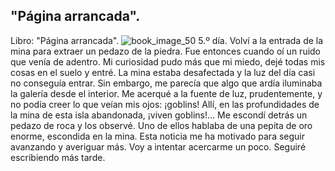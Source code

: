## "Página arrancada".
Libro: "Página arrancada".
![book_image_50](https://media.discordapp.net/attachments/1105643336989159555/1105648152037560430/50.jpg)
5.º día.
Volví a la entrada de la mina para extraer un pedazo de la piedra. Fue entonces cuando oí un ruido que venía de adentro. Mi curiosidad pudo más que mi miedo, dejé todas mis cosas en el suelo y entré. La mina estaba desafectada y la luz del día casi no conseguía entrar. Sin embargo, me parecía que algo que ardía iluminaba la galería desde el interior. Me acerqué a la fuente de luz, prudentemente, y no podía creer lo que veían mis ojos: ¡goblins!
Allí, en las profundidades de la mina de esta isla abandonada, ¡viven goblins!... Me escondí detrás un pedazo de roca y los observé. Uno de ellos hablaba de una pepita de oro enorme, escondida en la mina. Esta noticia me ha motivado para seguir avanzando y averiguar más.
Voy a intentar acercarme un poco. Seguiré escribiendo más tarde.